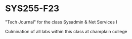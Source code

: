 # SYS255-F23
"Tech Journal" for the class Sysadmin &amp; Net Services I 

Culmination of all labs within this class at champlain college
